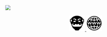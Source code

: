 <img src="https://github.com/RegusAl/RegusAl/blob/main/assests/hello-world.gif">
<p align="center">
  <a href="https://tryhackme.com/p/RegusAl7" alt="TryHackMe"> <img src="https://github.com/RegusAl/RegusAl/blob/main/assets/icons/_thm.png" alt="TryHackMe"> </a>
  <a href="https://github.com/RegusAl"> <img src="https://github.com/RegusAl/RegusAl/blob/main/assets/icons/_www.png"> </a>
</p>

